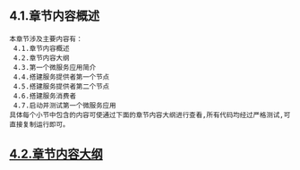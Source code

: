 
## 4.1.章节内容概述
    本章节涉及主要内容有：
     4.1.章节内容概述
     4.2.章节内容大纲
     4.3.第一个微服务应用简介
     4.4.搭建服务提供者第一个节点
     4.5.搭建服务提供者第二个节点
     4.6.搭建服务消费者
     4.7.启动并测试第一个微服务应用
	具体每个小节中包含的内容可使通过下面的章节内容大纲进行查看,所有代码均经过严格测试,可直接复制运行即可。

## <a href="/enhance/markmap/backend/springcloud/springcloud-eureka/chapter/springcloud-eureka-outline5-chapter4.html" target="_blank">4.2.章节内容大纲</a>

<Markmap localtion="/enhance/markmap/backend/springcloud/springcloud-eureka/chapter/springcloud-eureka-outline5-chapter4.html" height="500rem"/>



